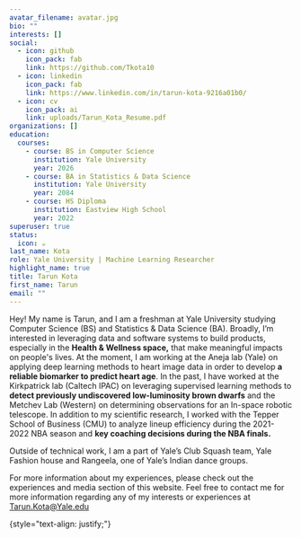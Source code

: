 ```yaml
---
avatar_filename: avatar.jpg
bio: ""
interests: []
social:
  - icon: github
    icon_pack: fab
    link: https://github.com/Tkota10
  - icon: linkedin
    icon_pack: fab
    link: https://www.linkedin.com/in/tarun-kota-9216a01b0/
  - icon: cv
    icon_pack: ai
    link: uploads/Tarun_Kota_Resume.pdf
organizations: []
education:
  courses:
    - course: BS in Computer Science
      institution: Yale University
      year: 2026
    - course: BA in Statistics & Data Science
      institution: Yale University
      year: 2084
    - course: HS Diploma
      institution: Eastview High School
      year: 2022
superuser: true
status:
  icon: ☕️
last_name: Kota
role: Yale University | Machine Learning Researcher
highlight_name: true
title: Tarun Kota
first_name: Tarun
email: ""
---
```

Hey! My name is Tarun, and I am a freshman at Yale University studying Computer Science (BS) and Statistics & Data Science (BA). Broadly, I’m interested in leveraging data and software systems to build products, especially in the **Health & Wellness space,** that make meaningful impacts on people's lives. At the moment, I am working at the Aneja lab (Yale) on applying deep learning methods to heart image data in order to develop **a reliable biomarker to predict heart age**. In the past, I have worked at the Kirkpatrick lab (Caltech IPAC) on leveraging supervised learning methods to **detect previously undiscovered low-luminosity brown dwarfs** and the Metchev Lab (Western) on determining observations for an In-space robotic telescope. In addition to my scientific research, I worked with the Tepper School of Business (CMU) to analyze lineup efficiency during the 2021-2022 NBA season and **key coaching decisions during the NBA finals.**

Outside of technical work, I am a part of Yale’s Club Squash team, Yale Fashion house and Rangeela, one of Yale’s Indian dance groups. 

For more information about my experiences, please check out the experiences and media section of this website. Feel free to contact me for more information regarding any of my interests or experiences at Tarun.Kota@Yale.edu

{style="text-align: justify;"}